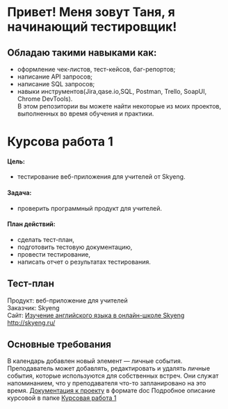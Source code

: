 # Привет! Меня зовут Таня, я начинающий тестировщик!
## Обладаю такими навыками как:
* оформление чек-листов, тест-кейсов, баг-репортов;
* написание API запросов;
* написание SQL запросов;
* навыки инструментов(Jira,qase.io,SQL, Postman, Trello, SoapUI, Chrome DevTools).\
В этом репозитории вы можете найти некоторые из моих проектов, выполненных во время обучения и практики.
# Курсова работа 1
#### Цель:
* тестирование веб-приложения для учителей от Skyeng.
#### Задача:
* проверить программный продукт для учителей.
#### План действий:
* сделать тест-план,
* подготовить тестовую документацию,
*  провести тестирование,
*  написать отчет о результатах тестирования.
 ## Тест-план
Продукт: веб-приложение для учителей\
Заказчик: Skyeng\
Сайт: [Изучение английского языка в онлайн-школе Skyeng ](http://skyeng.ru/)http://skyeng.ru/
## Основные требования
В календарь добавлен новый элемент — личные события.
Преподаватель может добавлять, редактировать и удалять личные события, которые используются для собственных встреч. Они служат напоминанием, что у преподавателя что-то запланировано на это время.
[Документация к проекту](https://github.com/TanyaAnissimova/Projects/blob/d8b4537b6bbf39a7424e4b149468e4b3b37f1212/%D0%9A%D1%83%D1%80%D1%81%D0%BE%D0%B2%D0%B0%D1%8F%20%D1%80%D0%B0%D0%B1%D0%BE%D1%82%D0%B0%201/%D0%94%D0%BE%D0%BA%D1%83%D0%BC%D0%B5%D0%BD%D1%82%D0%B0%D1%86%D0%B8%D1%8F%20%D0%BA%20%D0%BF%D1%80%D0%BE%D0%B5%D0%BA%D1%82%D1%83.docx) в формате doc
Подробное описание курсовой в папке [Курсовая работа 1](https://github.com/TanyaAnissimova/Projects/tree/239b36d82ecfc7158c719525f21207d48f395f6a/%D0%9A%D1%83%D1%80%D1%81%D0%BE%D0%B2%D0%B0%D1%8F%20%D1%80%D0%B0%D0%B1%D0%BE%D1%82%D0%B0%201)
